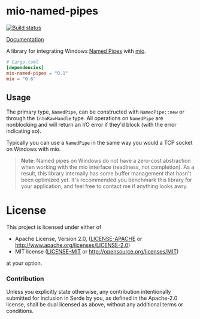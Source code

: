 # mio-named-pipes

[![Build status](https://ci.appveyor.com/api/projects/status/y0ct01srewnhhesn?svg=true)](https://ci.appveyor.com/project/alexcrichton/mio-named-pipes)

[Documentation](https://docs.rs/mio-named-pipes/0.1/x86_64-pc-windows-msvc/mio_named_pipes/)

A library for integrating Windows [Named Pipes] with [mio].

[Named Pipes]: https://msdn.microsoft.com/en-us/library/windows/desktop/aa365590(v=vs.85).aspx
[mio]: https://github.com/carllerche/mio

```toml
# Cargo.toml
[dependencies]
mio-named-pipes = "0.1"
mio = "0.6"
```

## Usage

The primary type, `NamedPipe`, can be constructed with `NamedPipe::new` or
through the `IntoRawHandle` type. All operations on `NamedPipe` are nonblocking
and will return an I/O error if they'd block (with the error indicating so).

Typically you can use a `NamedPipe` in the same way you would a TCP socket on
Windows with mio.

> **Note**: Named pipes on Windows do not have a zero-cost abstraction when
> working with the mio interface (readiness, not completion). As a result, this
> library internally has some buffer management that hasn't been optimized yet.
> It's recommended you benchmark this library for your application, and feel
> free to contact me if anything looks awry.

# License

This project is licensed under either of

 * Apache License, Version 2.0, ([LICENSE-APACHE](LICENSE-APACHE) or
   http://www.apache.org/licenses/LICENSE-2.0)
 * MIT license ([LICENSE-MIT](LICENSE-MIT) or
   http://opensource.org/licenses/MIT)

at your option.

### Contribution

Unless you explicitly state otherwise, any contribution intentionally submitted
for inclusion in Serde by you, as defined in the Apache-2.0 license, shall be
dual licensed as above, without any additional terms or conditions.
